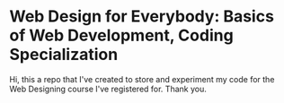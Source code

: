 # Web Design for Everybody: Basics of Web Development, Coding Specialization

Hi, this a repo that I've created to store and experiment my code for the Web Designing course I've registered for.
Thank you.
